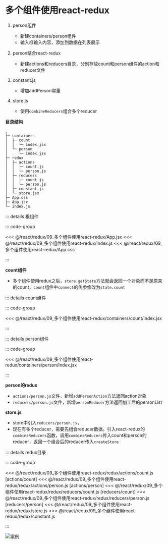 # 多个组件使用react-redux

1. person组件
   - 新建containers/person组件
   - 输入框输入内容，添加到数据在列表展示

2. person结合react-redux
   - 新建actions和reducers目录，分别存放count和person组件的action和reducer文件

3. constant.js
   - 增加addPerson常量

4. store.js
   - 使用`combineReducers`组合多个reducer

**目录结构**

```
.
├─ containers
│  ├─ count
│  │  └─ index.jsx
│  └─ person
│     └─ index.jsx
├─ redux
│  ├─ actions
│  │  ├─ count.js
│  │  └─ person.js
│  ├─ reducers
│  │  ├─ count.js
│  │  └─ person.js
│  ├─ constant.js
│  └─ store.jsx
├─ App.css
├─ App.jsx
└─ index.js
```

::: details 根组件

::: code-group

<<< @/react/redux/09_多个组件使用react-redux/App.jsx
<<< @/react/redux/09_多个组件使用react-redux/index.js
<<< @/react/redux/09_多个组件使用react-redux/App.css

:::

**count组件**

- 多个组件使用redux之后，`store.getState`方法就会返回一个对象而不是原来的count，`count`组件中`connect`的传参修改为`state.count`

::: details count组件

::: code-group

<<< @/react/redux/09_多个组件使用react-redux/containers/count/index.jsx

:::

::: details person组件

::: code-group

<<< @/react/redux/09_多个组件使用react-redux/containers/person/index.jsx

:::

**person的redux**

- `actions/person.js`文件，新增`addPersonAction`方法返回action对象
- `reducers/person.js`文件，新增`personReducer`方法返回加工后的personList

**store.js**

- store中引入`reducers/person.js`，
- 现在有多个reducer，需要先组合reducer数据。引入react-redux的`combineReducers`函数，调用`combineReducers`传入count和person的reducer，返回一个组合后的reducer传入`createStore`

::: details redux目录

::: code-group

<<< @/react/redux/09_多个组件使用react-redux/redux/actions/count.js [actions/count]
<<< @/react/redux/09_多个组件使用react-redux/redux/actions/person.js [actions/person]
<<< @/react/redux/09_多个组件使用react-redux/redux/reducers/count.js [reducers/count]
<<< @/react/redux/09_多个组件使用react-redux/redux/reducers/person.js [reducers/person]
<<< @/react/redux/09_多个组件使用react-redux/redux/store.js
<<< @/react/redux/09_多个组件使用react-redux/redux/constant.js

:::

![案例](/react/redux/2024-08-22%2015.22.27.gif)